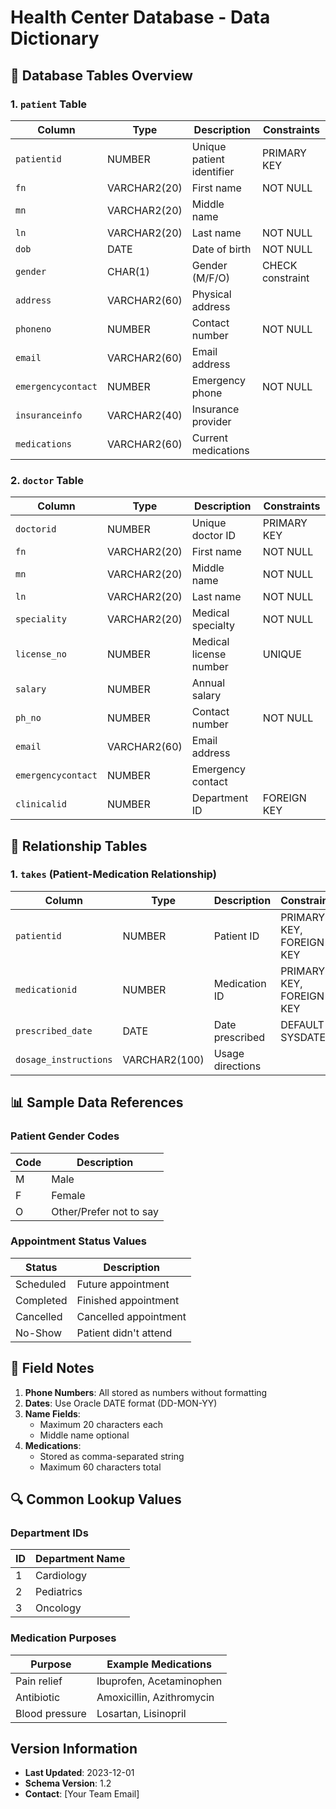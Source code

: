 # Health Center Database - Data Dictionary

## 📁 Database Tables Overview

### 1. `patient` Table

| Column             | Type         | Description               | Constraints      |
| ------------------ | ------------ | ------------------------- | ---------------- |
| `patientid`        | NUMBER       | Unique patient identifier | PRIMARY KEY      |
| `fn`               | VARCHAR2(20) | First name                | NOT NULL         |
| `mn`               | VARCHAR2(20) | Middle name               |                  |
| `ln`               | VARCHAR2(20) | Last name                 | NOT NULL         |
| `dob`              | DATE         | Date of birth             | NOT NULL         |
| `gender`           | CHAR(1)      | Gender (M/F/O)            | CHECK constraint |
| `address`          | VARCHAR2(60) | Physical address          |                  |
| `phoneno`          | NUMBER       | Contact number            | NOT NULL         |
| `email`            | VARCHAR2(60) | Email address             |                  |
| `emergencycontact` | NUMBER       | Emergency phone           | NOT NULL         |
| `insuranceinfo`    | VARCHAR2(40) | Insurance provider        |                  |
| `medications`      | VARCHAR2(60) | Current medications       |                  |

### 2. `doctor` Table

| Column             | Type         | Description            | Constraints |
| ------------------ | ------------ | ---------------------- | ----------- |
| `doctorid`         | NUMBER       | Unique doctor ID       | PRIMARY KEY |
| `fn`               | VARCHAR2(20) | First name             | NOT NULL    |
| `mn`               | VARCHAR2(20) | Middle name            | NOT NULL    |
| `ln`               | VARCHAR2(20) | Last name              | NOT NULL    |
| `speciality`       | VARCHAR2(20) | Medical specialty      | NOT NULL    |
| `license_no`       | NUMBER       | Medical license number | UNIQUE      |
| `salary`           | NUMBER       | Annual salary          |             |
| `ph_no`            | NUMBER       | Contact number         | NOT NULL    |
| `email`            | VARCHAR2(60) | Email address          |             |
| `emergencycontact` | NUMBER       | Emergency contact      |             |
| `clinicalid`       | NUMBER       | Department ID          | FOREIGN KEY |

## 🔗 Relationship Tables

### 1. `takes` (Patient-Medication Relationship)

| Column                | Type          | Description      | Constraints              |
| --------------------- | ------------- | ---------------- | ------------------------ |
| `patientid`           | NUMBER        | Patient ID       | PRIMARY KEY, FOREIGN KEY |
| `medicationid`        | NUMBER        | Medication ID    | PRIMARY KEY, FOREIGN KEY |
| `prescribed_date`     | DATE          | Date prescribed  | DEFAULT SYSDATE          |
| `dosage_instructions` | VARCHAR2(100) | Usage directions |                          |

## 📊 Sample Data References

### Patient Gender Codes

| Code | Description             |
| ---- | ----------------------- |
| M    | Male                    |
| F    | Female                  |
| O    | Other/Prefer not to say |

### Appointment Status Values

| Status    | Description           |
| --------- | --------------------- |
| Scheduled | Future appointment    |
| Completed | Finished appointment  |
| Cancelled | Cancelled appointment |
| No-Show   | Patient didn't attend |

## 📝 Field Notes

1. **Phone Numbers**: All stored as numbers without formatting
2. **Dates**: Use Oracle DATE format (DD-MON-YY)
3. **Name Fields**:
   - Maximum 20 characters each
   - Middle name optional
4. **Medications**:
   - Stored as comma-separated string
   - Maximum 60 characters total

## 🔍 Common Lookup Values

### Department IDs

| ID  | Department Name |
| --- | --------------- |
| 1   | Cardiology      |
| 2   | Pediatrics      |
| 3   | Oncology        |

### Medication Purposes

| Purpose        | Example Medications       |
| -------------- | ------------------------- |
| Pain relief    | Ibuprofen, Acetaminophen  |
| Antibiotic     | Amoxicillin, Azithromycin |
| Blood pressure | Losartan, Lisinopril      |

## Version Information

- **Last Updated**: 2023-12-01
- **Schema Version**: 1.2
- **Contact**: [Your Team Email]
